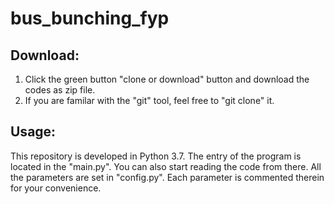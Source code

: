 # bus_bunching_fyp

## Download:
1. Click the green button "clone or download" button and download the codes as zip file.
2. If you are familar with the "git" tool, feel free to "git clone" it. 

## Usage:
This repository is developed in Python 3.7. The entry of the program is located in the "main.py". You can also start reading the code from there. All the parameters are set in "config.py". Each parameter is commented therein for your convenience.